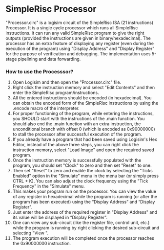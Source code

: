 # SimpleRisc Processor

"Processor.circ" is a logisim circuit of the SimpleRisc ISA (21 instructions) Processor. It is a single cycle processor which runs all SimpleRisc instructions. It can run any valid SimpleRisc program to give the right outputs (provided the instructions are given in binary/hexadecimal). The processor has an extra feature of displaying any register (even during the execution of the program) using "Display Address" and "Display Register" for the purpose of verification and debugging. The implementation uses 5-stage pipelining and data forwarding.

### How to use the Processsor?

1. Open Logisim and then open the "Processor.circ" file.
2. Right click the instruction memory and select "Edit Contents" and then enter the SimpleRisc program/instructions.
3. All the entered instructions should be encoded (in hexadecimal). You can obtain the encoded form of the SimpleRisc instructions by using the .encode macro of the interpreter.
4. For proper functioning of the program, while entering the instructions, you SHOULD start with the instructions of the .main function. You should also end the .main function with an extra instruction, the unconditional branch with offset 0 (which is encoded as 0x90000000) to stall the processor after successful execution of the program.
5. If you already have a program that had been saved using Logisim's Hex Editor, instead of the above three steps, you can right click the instruction memory, select "Load Image" and open the required saved program.
6. Once the instruction memory is successfully populated with the program, you should set "Clock" to zero and then set "Reset" to one.
7. Then set "Reset" to zero and enable the clock by selecting the "Ticks Enabled" option in the "Simulate" menu in the menu bar (or simply press CTRL + K). You can also adjust the clock frequency using the "Tick Frequency" in the "Simulate" menu.
8. This makes your program run on the processor. You can view the value of any register in hexadecimal while the program is running (or after the program has been executed) using the “Display Address” and “Display Register".
9. Just enter the address of the required register in "Display Address" and its value will be displayed in “Display Register".
10. One can view any sub-circuit (like the register file, control unit, etc.) while the program is running by right clicking the desired sub-circuit and selecting "View <sub-circuit>".
11. The program execution will be completed once the processor reaches the 0x90000000 instruction.
